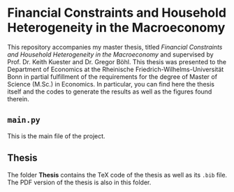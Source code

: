 # Financial Constraints and Household Heterogeneity in the Macroeconomy

This repository accompanies my master thesis, titled *Financial Constraints and Household Heterogeneity in the Macroeconomy* and supervised by Prof. Dr. Keith Kuester and Dr. Gregor Böhl. This thesis was presented to the Department of Economics at the Rheinische Friedrich-Wilhelms-Universität Bonn in partial fulfillment of the requirements for the degree of Master of Science (M.Sc.) in Economics. In particular, you can find here the thesis itself and the codes to generate the results as well as the figures found therein.

## `main.py`

This is the main file of the project.

## Thesis 

The folder **Thesis** contains the TeX code of the thesis as well as its `.bib` file. The PDF version of the thesis is also in this folder.
